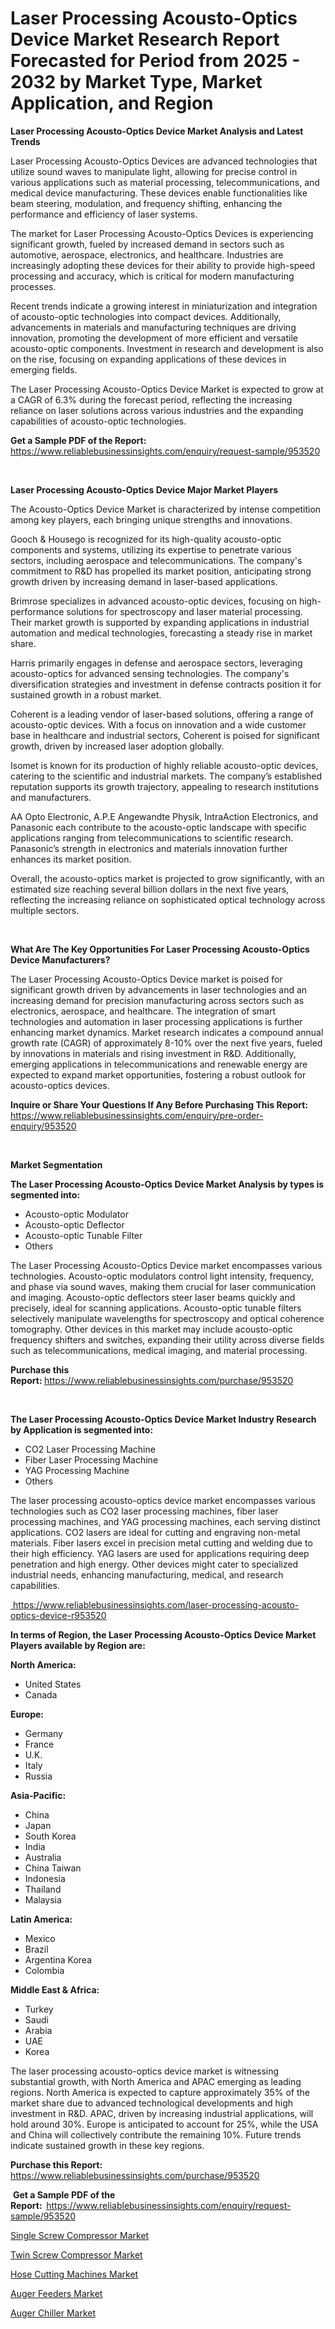 <p><h1>Laser Processing Acousto-Optics Device Market Research Report Forecasted for Period from 2025 -  2032 by Market Type, Market Application, and Region</h1></p><p><strong>Laser Processing Acousto-Optics Device Market Analysis and Latest Trends</strong></p>
<p><p>Laser Processing Acousto-Optics Devices are advanced technologies that utilize sound waves to manipulate light, allowing for precise control in various applications such as material processing, telecommunications, and medical device manufacturing. These devices enable functionalities like beam steering, modulation, and frequency shifting, enhancing the performance and efficiency of laser systems.</p><p>The market for Laser Processing Acousto-Optics Devices is experiencing significant growth, fueled by increased demand in sectors such as automotive, aerospace, electronics, and healthcare. Industries are increasingly adopting these devices for their ability to provide high-speed processing and accuracy, which is critical for modern manufacturing processes.</p><p>Recent trends indicate a growing interest in miniaturization and integration of acousto-optic technologies into compact devices. Additionally, advancements in materials and manufacturing techniques are driving innovation, promoting the development of more efficient and versatile acousto-optic components. Investment in research and development is also on the rise, focusing on expanding applications of these devices in emerging fields.</p><p>The Laser Processing Acousto-Optics Device Market is expected to grow at a CAGR of 6.3% during the forecast period, reflecting the increasing reliance on laser solutions across various industries and the expanding capabilities of acousto-optic technologies.</p></p>
<p><strong>Get a Sample PDF of the Report:&nbsp;</strong> <a href="https://www.reliablebusinessinsights.com/enquiry/request-sample/953520?utm_campaign=62&utm_medium=2&utm_source=Github&utm_content=ia&utm_term=11042025&utm_id=laser-processing-acousto-optics-device">https://www.reliablebusinessinsights.com/enquiry/request-sample/953520</a></p>
<p>&nbsp;</p>
<p><strong>Laser Processing Acousto-Optics Device Major Market Players</strong></p>
<p><p>The Acousto-Optics Device Market is characterized by intense competition among key players, each bringing unique strengths and innovations.</p><p>Gooch & Housego is recognized for its high-quality acousto-optic components and systems, utilizing its expertise to penetrate various sectors, including aerospace and telecommunications. The company's commitment to R&D has propelled its market position, anticipating strong growth driven by increasing demand in laser-based applications.</p><p>Brimrose specializes in advanced acousto-optic devices, focusing on high-performance solutions for spectroscopy and laser material processing. Their market growth is supported by expanding applications in industrial automation and medical technologies, forecasting a steady rise in market share. </p><p>Harris primarily engages in defense and aerospace sectors, leveraging acousto-optics for advanced sensing technologies. The company's diversification strategies and investment in defense contracts position it for sustained growth in a robust market.</p><p>Coherent is a leading vendor of laser-based solutions, offering a range of acousto-optic devices. With a focus on innovation and a wide customer base in healthcare and industrial sectors, Coherent is poised for significant growth, driven by increased laser adoption globally.</p><p>Isomet is known for its production of highly reliable acousto-optic devices, catering to the scientific and industrial markets. The company’s established reputation supports its growth trajectory, appealing to research institutions and manufacturers.</p><p>AA Opto Electronic, A.P.E Angewandte Physik, IntraAction Electronics, and Panasonic each contribute to the acousto-optic landscape with specific applications ranging from telecommunications to scientific research. Panasonic’s strength in electronics and materials innovation further enhances its market position.</p><p>Overall, the acousto-optics market is projected to grow significantly, with an estimated size reaching several billion dollars in the next five years, reflecting the increasing reliance on sophisticated optical technology across multiple sectors.</p></p>
<p>&nbsp;</p>
<p><strong>What Are The Key Opportunities For Laser Processing Acousto-Optics Device Manufacturers?</strong></p>
<p><p>The Laser Processing Acousto-Optics Device market is poised for significant growth driven by advancements in laser technologies and an increasing demand for precision manufacturing across sectors such as electronics, aerospace, and healthcare. The integration of smart technologies and automation in laser processing applications is further enhancing market dynamics. Market research indicates a compound annual growth rate (CAGR) of approximately 8-10% over the next five years, fueled by innovations in materials and rising investment in R&D. Additionally, emerging applications in telecommunications and renewable energy are expected to expand market opportunities, fostering a robust outlook for acousto-optics devices.</p></p>
<p><strong>Inquire or Share Your Questions If Any Before Purchasing This Report:</strong> <a href="https://www.reliablebusinessinsights.com/enquiry/pre-order-enquiry/953520?utm_campaign=62&utm_medium=2&utm_source=Github&utm_content=ia&utm_term=11042025&utm_id=laser-processing-acousto-optics-device">https://www.reliablebusinessinsights.com/enquiry/pre-order-enquiry/953520</a></p>
<p>&nbsp;</p>
<p><strong>Market Segmentation</strong></p>
<p><strong>The Laser Processing Acousto-Optics Device Market Analysis by types is segmented into:</strong></p>
<p><ul><li>Acousto-optic Modulator</li><li>Acousto-optic Deflector</li><li>Acousto-optic Tunable Filter</li><li>Others</li></ul></p>
<p><p>The Laser Processing Acousto-Optics Device market encompasses various technologies. Acousto-optic modulators control light intensity, frequency, and phase via sound waves, making them crucial for laser communication and imaging. Acousto-optic deflectors steer laser beams quickly and precisely, ideal for scanning applications. Acousto-optic tunable filters selectively manipulate wavelengths for spectroscopy and optical coherence tomography. Other devices in this market may include acousto-optic frequency shifters and switches, expanding their utility across diverse fields such as telecommunications, medical imaging, and material processing.</p></p>
<p><strong>Purchase this Report:&nbsp;</strong><a href="https://www.reliablebusinessinsights.com/purchase/953520?utm_campaign=62&utm_medium=2&utm_source=Github&utm_content=ia&utm_term=11042025&utm_id=laser-processing-acousto-optics-device">https://www.reliablebusinessinsights.com/purchase/953520</a></p>
<p>&nbsp;</p>
<p><strong>The Laser Processing Acousto-Optics Device Market Industry Research by Application is segmented into:</strong></p>
<p><ul><li>CO2 Laser Processing Machine</li><li>Fiber Laser Processing Machine</li><li>YAG Processing Machine</li><li>Others</li></ul></p>
<p><p>The laser processing acousto-optics device market encompasses various technologies such as CO2 laser processing machines, fiber laser processing machines, and YAG processing machines, each serving distinct applications. CO2 lasers are ideal for cutting and engraving non-metal materials. Fiber lasers excel in precision metal cutting and welding due to their high efficiency. YAG lasers are used for applications requiring deep penetration and high energy. Other devices might cater to specialized industrial needs, enhancing manufacturing, medical, and research capabilities.</p></p>
<p><a href="https://www.reliablebusinessinsights.com/laser-processing-acousto-optics-device-r953520?utm_campaign=62&utm_medium=2&utm_source=Github&utm_content=ia&utm_term=11042025&utm_id=laser-processing-acousto-optics-device">&nbsp;https://www.reliablebusinessinsights.com/laser-processing-acousto-optics-device-r953520</a></p>
<p><strong>In terms of Region, the Laser Processing Acousto-Optics Device Market Players available by Region are:</strong></p>
<p>
    <p> <strong> North America: </strong>
        <ul>
            <li>United States</li>
            <li>Canada</li>
        </ul>
        </p> 
    <p> <strong> Europe: </strong>
        <ul>
            <li>Germany</li>
            <li>France</li>
            <li>U.K.</li>
            <li>Italy</li>
            <li>Russia</li>
        </ul>
        </p> 
    <p> <strong> Asia-Pacific: </strong>
        <ul>
            <li>China</li>
            <li>Japan</li>
            <li>South Korea</li>
            <li>India</li>
            <li>Australia</li>
            <li>China Taiwan</li>
            <li>Indonesia</li>
            <li>Thailand</li>
            <li>Malaysia</li>
        </ul>
        </p> 
    <p> <strong> Latin America: </strong>
        <ul>
            <li>Mexico</li>
            <li>Brazil</li>
            <li>Argentina Korea</li>
            <li>Colombia</li>
        </ul>
        </p> 
    <p> <strong> Middle East & Africa: </strong>
        <ul>
            <li>Turkey</li>
            <li>Saudi</li>
            <li>Arabia</li>
            <li>UAE</li>
            <li>Korea</li>
        </ul>
    </p>
    </p>
<p><p>The laser processing acousto-optics device market is witnessing substantial growth, with North America and APAC emerging as leading regions. North America is expected to capture approximately 35% of the market share due to advanced technological developments and high investment in R&D. APAC, driven by increasing industrial applications, will hold around 30%. Europe is anticipated to account for 25%, while the USA and China will collectively contribute the remaining 10%. Future trends indicate sustained growth in these key regions.</p></p>
<p><strong>Purchase this Report: </strong><a href="https://www.reliablebusinessinsights.com/purchase/953520?utm_campaign=62&utm_medium=2&utm_source=Github&utm_content=ia&utm_term=11042025&utm_id=laser-processing-acousto-optics-device">https://www.reliablebusinessinsights.com/purchase/953520</a></p>
<p>&nbsp;<strong>Get a Sample PDF of the Report:&nbsp;&nbsp;</strong><a href="https://www.reliablebusinessinsights.com/enquiry/request-sample/953520?utm_campaign=62&utm_medium=2&utm_source=Github&utm_content=ia&utm_term=11042025&utm_id=laser-processing-acousto-optics-device">https://www.reliablebusinessinsights.com/enquiry/request-sample/953520</a></p>
<p><strong></strong></p>
<p><p><a href="https://github.com/vestadjogile/Market-Research-Report-List-1/blob/main/single-screw-compressor-market.md?utm_campaign=62&utm_medium=2&utm_source=Github&utm_content=ia&utm_term=11042025&utm_id=laser-processing-acousto-optics-device">Single Screw Compressor Market</a></p><p><a href="https://github.com/lelahokendo/Market-Research-Report-List-1/blob/main/twin-screw-compressor-market.md?utm_campaign=62&utm_medium=2&utm_source=Github&utm_content=ia&utm_term=11042025&utm_id=laser-processing-acousto-optics-device">Twin Screw Compressor Market</a></p><p><a href="https://github.com/gogashopkewy/Market-Research-Report-List-1/blob/main/hose-cutting-machines-market.md?utm_campaign=62&utm_medium=2&utm_source=Github&utm_content=ia&utm_term=11042025&utm_id=laser-processing-acousto-optics-device">Hose Cutting Machines Market</a></p><p><a href="https://github.com/eskelimaksic/Market-Research-Report-List-1/blob/main/auger-feeders-market.md?utm_campaign=62&utm_medium=2&utm_source=Github&utm_content=ia&utm_term=11042025&utm_id=laser-processing-acousto-optics-device">Auger Feeders Market</a></p><p><a href="https://github.com/wantadhagino/Market-Research-Report-List-1/blob/main/auger-chiller-market.md?utm_campaign=62&utm_medium=2&utm_source=Github&utm_content=ia&utm_term=11042025&utm_id=laser-processing-acousto-optics-device">Auger Chiller Market</a></p></p>